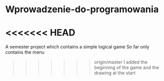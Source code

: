 # Wprowadzenie-do-programowania
<<<<<<< HEAD
=======
A semester project which contains a simple logical game
So far only contains the menu
>>>>>>> origin/master
I added the beginning of the game and the drawing at the start
